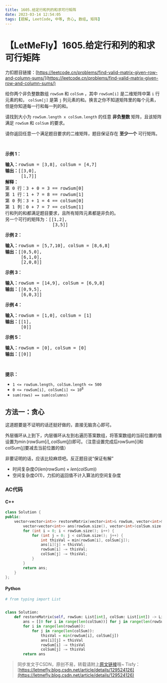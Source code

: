 ```yaml
---
title: 1605.给定行和列的和求可行矩阵
date: 2023-03-14 12:54:05
tags: [题解, LeetCode, 中等, 贪心, 数组, 矩阵]
---
```


# 【LetMeFly】1605.给定行和列的和求可行矩阵

力扣题目链接：[https://leetcode.cn/problems/find-valid-matrix-given-row-and-column-sums/](https://leetcode.cn/problems/find-valid-matrix-given-row-and-column-sums/)

<p>给你两个非负整数数组 <code>rowSum</code> 和 <code>colSum</code> ，其中 <code>rowSum[i]</code> 是二维矩阵中第 <code>i</code> 行元素的和， <code>colSum[j]</code> 是第 <code>j</code> 列元素的和。换言之你不知道矩阵里的每个元素，但是你知道每一行和每一列的和。</p>

<p>请找到大小为 <code>rowSum.length x colSum.length</code> 的任意 <strong>非负整数</strong> 矩阵，且该矩阵满足 <code>rowSum</code> 和 <code>colSum</code> 的要求。</p>

<p>请你返回任意一个满足题目要求的二维矩阵，题目保证存在 <strong>至少一个</strong> 可行矩阵。</p>

<p> </p>

<p><strong>示例 1：</strong></p>

<pre>
<strong>输入：</strong>rowSum = [3,8], colSum = [4,7]
<strong>输出：</strong>[[3,0],
      [1,7]]
<strong>解释：</strong>
第 0 行：3 + 0 = 3 == rowSum[0]
第 1 行：1 + 7 = 8 == rowSum[1]
第 0 列：3 + 1 = 4 == colSum[0]
第 1 列：0 + 7 = 7 == colSum[1]
行和列的和都满足题目要求，且所有矩阵元素都是非负的。
另一个可行的矩阵为：[[1,2],
                  [3,5]]
</pre>

<p><strong>示例 2：</strong></p>

<pre>
<strong>输入：</strong>rowSum = [5,7,10], colSum = [8,6,8]
<strong>输出：</strong>[[0,5,0],
      [6,1,0],
      [2,0,8]]
</pre>

<p><strong>示例 3：</strong></p>

<pre>
<strong>输入：</strong>rowSum = [14,9], colSum = [6,9,8]
<strong>输出：</strong>[[0,9,5],
      [6,0,3]]
</pre>

<p><strong>示例 4：</strong></p>

<pre>
<strong>输入：</strong>rowSum = [1,0], colSum = [1]
<strong>输出：</strong>[[1],
      [0]]
</pre>

<p><strong>示例 5：</strong></p>

<pre>
<strong>输入：</strong>rowSum = [0], colSum = [0]
<strong>输出：</strong>[[0]]
</pre>

<p> </p>

<p><strong>提示：</strong></p>

<ul>
	<li><code>1 <= rowSum.length, colSum.length <= 500</code></li>
	<li><code>0 <= rowSum[i], colSum[i] <= 10<sup>8</sup></code></li>
	<li><code>sum(rows) == sum(columns)</code></li>
</ul>


    
## 方法一：贪心

这道题要是不证明的话还挺好做的，直接无脑贪心即可。

外层循环从上到下，内层循环从左到右遍历答案数组，将答案数组的当前位置的值设置为$\min(rowSum[i], colSum[j])$即可。（注意设置完成后rowSum[i]和colSum[j]要减去当前位置的值）

非要证明的话，应该比较麻烦吧。反正题目说“保证有解”

+ 时间复杂度$O(len(rowSum)\times len(colSum))$
+ 空间复杂度$O(1)$，力扣的返回值不计入算法的空间复杂度

### AC代码

#### C++

```cpp
class Solution {
public:
    vector<vector<int>> restoreMatrix(vector<int>& rowSum, vector<int>& colSum) {
        vector<vector<int>> ans(rowSum.size(), vector<int>(colSum.size()));
        for (int i = 0; i < rowSum.size(); i++) {
            for (int j = 0; j < colSum.size(); j++) {
                int thisVal = min(rowSum[i], colSum[j]);
                ans[i][j] = thisVal;
                rowSum[i] -= thisVal;
                colSum[j] -= thisVal;
            }
        }
        return ans;
    }
};
```

#### Python

```python
# from typing import List


class Solution:
    def restoreMatrix(self, rowSum: List[int], colSum: List[int]) -> List[List[int]]:
        ans = [[0 for i in range(len(colSum))] for j in range(len(rowSum))]
        for i in range(len(rowSum)):
            for j in range(len(colSum)):
                thisVal = min(rowSum[i], colSum[j])
                ans[i][j] = thisVal
                rowSum[i] -= thisVal
                colSum[j] -= thisVal
        return ans
```

> 同步发文于CSDN，原创不易，转载请附上[原文链接](https://blog.letmefly.xyz/2023/03/14/LeetCode%201605.%E7%BB%99%E5%AE%9A%E8%A1%8C%E5%92%8C%E5%88%97%E7%9A%84%E5%92%8C%E6%B1%82%E5%8F%AF%E8%A1%8C%E7%9F%A9%E9%98%B5/)哦~
> Tisfy：[https://letmefly.blog.csdn.net/article/details/129524126](https://letmefly.blog.csdn.net/article/details/129524126)
